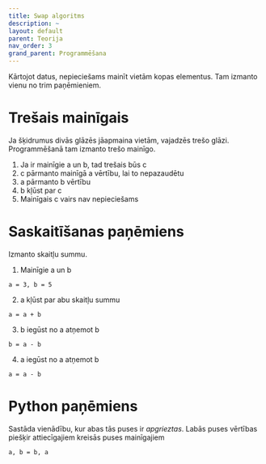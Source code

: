 ```yaml
---
title: Swap algoritms
description: ~
layout: default
parent: Teorija
nav_order: 3
grand_parent: Programmēšana
---
```

Kārtojot datus, nepieciešams mainīt vietām kopas elementus. Tam izmanto vienu no trim paņēmieniem.

# Trešais mainīgais
Ja šķidrumus divās glāzēs jāapmaina vietām, vajadzēs trešo glāzi. Programmēšanā tam izmanto trešo mainīgo.

1. Ja ir mainīgie a un b, tad trešais būs c
2. c pārmanto mainīgā a vērtību, lai to nepazaudētu
3. a pārmanto b vērtību
4. b kļūst par c
5. Mainīgais c vairs nav nepieciešams

# Saskaitīšanas paņēmiens
Izmanto skaitļu summu.

1) Mainīgie a un b

`a = 3, b = 5`

2) a kļūst par abu skaitļu summu

`a = a + b`

3) b iegūst no a atņemot b

`b = a - b`

4) a iegūst no a atņemot b

`a = a - b`

# Python paņēmiens
Sastāda vienādību, kur abas tās puses ir *apgrieztas*.
Labās puses vērtības piešķir attiecīgajiem kreisās puses mainīgajiem

`a, b = b, a`